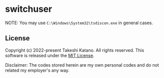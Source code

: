 # switchuser

NOTE: You may use `C:\Windows\System32\tsdiscon.exe` in general cases.

## License

Copyright (c) 2022-present Takeshi Katano. All rights reserved. This software is released under the [MIT License](https://github.com/tksh164/switchuser/blob/master/LICENSE).

Disclaimer: The codes stored herein are my own personal codes and do not related my employer's any way.
